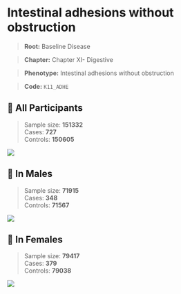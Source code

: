 # Intestinal adhesions without obstruction

> **Root:** Baseline Disease  

> **Chapter:** Chapter XI- Digestive  

> **Phenotype:** Intestinal adhesions without obstruction  

> **Code:** `K11_ADHE`

## 🧪 All Participants  
> Sample size: **151332**  
> Cases: **727**  
> Controls: **150605**
<img src="/Disease/Figures/ALL/Incidence/K11_ADHE.png"/>
<CsvTable src="/public/Disease/Data/ALL/Incidence/COX_K11_ADHE.csv" label="🔍 View full results" />

## 👨 In Males  
> Sample size: **71915**  
> Cases: **348**  
> Controls: **71567**
<img src="/Disease/Figures/Male/Incidence/K11_ADHE.png"/>
<CsvTable src="/public/Disease/Data/Male/Incidence/COX_K11_ADHE.csv" label="🔍 View full results" />

## 👩 In Females  
> Sample size: **79417**  
> Cases: **379**  
> Controls: **79038**
<img src="/Disease/Figures/Female/Incidence/K11_ADHE.png"/>
<CsvTable src="/public/Disease/Data/Female/Incidence/COX_K11_ADHE.csv" label="🔍 View full results" />
